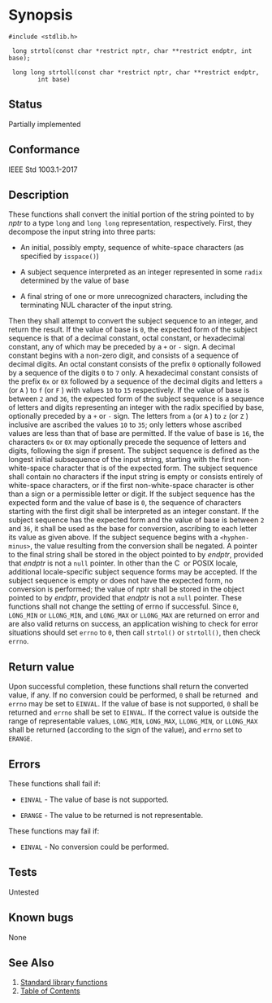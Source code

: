 # Synopsis 
`#include <stdlib.h>`</br>

` long strtol(const char *restrict nptr, char **restrict endptr, int base);`</br>

` long long strtoll(const char *restrict nptr, char **restrict endptr,`</br>
`        int base)`</br>

## Status
Partially implemented
## Conformance
IEEE Std 1003.1-2017
## Description


These functions shall convert the initial portion of the string pointed to by _nptr_ to a type `long` and `long
long` representation, respectively. First, they decompose the input string into three parts:


 * An initial, possibly empty, sequence of white-space characters (as specified by `isspace()`)


 * A subject sequence interpreted as an integer represented in some `radix` determined by the value of base


 * A final string of one or more unrecognized characters, including the terminating NUL character of the input string.


Then they shall attempt to convert the subject sequence to an integer, and return the result.
If the value of base is `0`, the expected form of the subject sequence is that of a decimal constant, octal constant, or
hexadecimal constant, any of which may be preceded by a `+` or `-` sign. A decimal constant begins with a
non-zero digit, and consists of a sequence of decimal digits. An octal constant consists of the prefix `0` optionally
followed by a sequence of the digits `0` to `7` only. A hexadecimal constant consists of the prefix `0x` or `0X`
followed by a sequence of the decimal digits and letters `a` (or `A` ) to `f` (or `F` ) with
values `10` to `15` respectively.
If the value of base is between `2` and `36`, the expected form of the subject sequence is a sequence of letters and digits
representing an integer with the radix specified by base, optionally preceded by a `+` or `-` sign. The
letters from `a` (or `A` ) to `z` (or `Z` ) inclusive are ascribed the values `10` to `35`; only
letters whose ascribed values are less than that of base are permitted. If the value of base is `16`, the characters `0x`
or `0X` may optionally precede the sequence of letters and digits, following the sign if present.
The subject sequence is defined as the longest initial subsequence of the input string, starting with the first non-white-space
character that is of the expected form. The subject sequence shall contain no characters if the input string is empty or consists
entirely of white-space characters, or if the first non-white-space character is other than a sign or a permissible letter or
digit.
If the subject sequence has the expected form and the value of base is `0`, the sequence of characters starting with the
first digit shall be interpreted as an integer constant. If the subject sequence has the expected form and the value of base
is between `2` and `36`, it shall be used as the base for conversion, ascribing to each letter its value as given above. If the subject
sequence begins with a `<hyphen-minus>`, the value resulting from the conversion shall be negated. A pointer to the final
string shall be stored in the object pointed to by _endptr_, provided that _endptr_ is not a `null` pointer.
In other than the C    or POSIX  locale, additional
locale-specific subject sequence forms may be accepted.
If the subject sequence is empty or does not have the expected form, no conversion is performed; the value of nptr shall
be stored in the object pointed to by _endptr_, provided that _endptr_ is not a `null` pointer.
These functions shall not change the setting of errno if successful.
Since `0`, `LONG_MIN` or `LLONG_MIN`, and `LONG_MAX` or `LLONG_MAX` are returned on error and are also valid returns on success,
an application wishing to check for error situations should set `errno` to `0`, then call `strtol()` or `strtoll()`,
then check `errno`.


## Return value


Upon successful completion, these functions shall return the converted value, if any. If no conversion could be performed, `0`
shall be returned    and `errno` may be set to `EINVAL`. 
If the value of base is not supported, `0` shall be returned and `errno` shall be set to `EINVAL`. 
If the correct value is outside the range of representable values, `LONG_MIN`, `LONG_MAX`, `LLONG_MIN`, or `LLONG_MAX` shall be
returned (according to the sign of the value), and `errno` set to `ERANGE`.


## Errors


These functions shall fail if:


 * `EINVAL` - The value of base is not supported. 

 * `ERANGE` - The value to be returned is not representable.

These functions may fail if:


 * `EINVAL` - No conversion could be performed.


## Tests

Untested

## Known bugs

None

## See Also 
1. [Standard library functions](../README.md)
2. [Table of Contents](../../../README.md)
